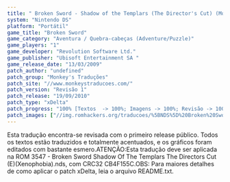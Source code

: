 ```yaml
---
title: " Broken Sword - Shadow of the Templars (The Director's Cut) (Monkey's Traduções)"
system: "Nintendo DS"
platform: "Portátil"
game_title: "Broken Sword"
game_category: "Aventura / Quebra-cabeças (Adventure/Puzzle)"
game_players: "1"
game_developer: "Revolution Software Ltd."
game_publisher: "Ubisoft Entertainment SA "
game_release_date: "13/03/2009"
patch_author: "undefined"
patch_group: "Monkey's Traduções"
patch_site: "//www.monkeystraducoes.com/"
patch_version: "Revisão 1"
patch_release: "19/09/2010"
patch_type: "xDelta"
patch_progress: "100% [Textos  -> 100%; Imagens -> 100%; Revisão -> 100%  (A revisão dos textos foi feita baseada na nova ortografia brasileira.)]"
patch_images: ["//img.romhackers.org/traducoes/%5BNDS%5D%20Broken%20Sword%20-%20Shadow%20Of%20The%20Templars%20-%20The%20Directors%20Cut%20-%20Monkey's%20Tradu%C3%A7%C3%B5es%20-%201.jpg","//img.romhackers.org/traducoes/%5BNDS%5D%20Broken%20Sword%20-%20Shadow%20Of%20The%20Templars%20-%20The%20Directors%20Cut%20-%20Monkey's%20Tradu%C3%A7%C3%B5es%20-%202.jpg","//img.romhackers.org/traducoes/%5BNDS%5D%20Broken%20Sword%20-%20Shadow%20Of%20The%20Templars%20-%20The%20Directors%20Cut%20-%20Monkey's%20Tradu%C3%A7%C3%B5es%20-%203.jpg"]
---
```

Esta tradução encontra-se revisada com o primeiro release público. Todos os textos estão traduzidos e totalmente acentuados, e os gráficos foram editados com bastante esmero.ATENÇÃO:Esta tradução deve ser aplicada na ROM 3547 - Broken Sword Shadow Of The Templars The Directors Cut (E)(Xenophobia).nds, com CRC32 CB4F155C.OBS: Para maiores detalhes de como aplicar o patch xDelta, leia o arquivo README.txt.